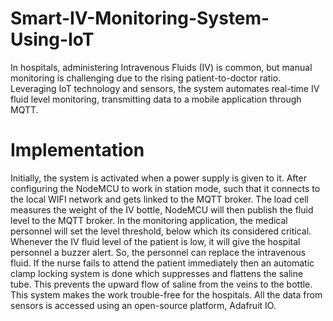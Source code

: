 # Smart-IV-Monitoring-System-Using-IoT
In hospitals, administering Intravenous Fluids (IV) is common, but manual monitoring is challenging due to the rising patient-to-doctor ratio. Leveraging IoT technology and sensors, the system automates real-time IV fluid level monitoring, transmitting data to a mobile application through MQTT.

# Implementation
 Initially, the system 
is activated when a power supply is given to it. After configuring the NodeMCU to work in station mode, such that it connects to the local WIFI network and gets linked to the MQTT broker. The load cell measures the weight of the IV bottle, NodeMCU will then publish the fluid level to the MQTT broker. In the monitoring application, the medical personnel will set the level threshold, below which its considered critical. Whenever the IV fluid level of the patient is low, it will give the hospital personnel a buzzer alert. So, the personnel can replace the intravenous fluid. If the nurse fails to attend the patient immediately then an automatic clamp locking system is done which suppresses and flattens the saline tube. This prevents the upward flow of saline from the veins to the bottle. This system makes the work trouble-free for the hospitals. All the data from sensors is accessed using an open-source platform, Adafruit IO.

